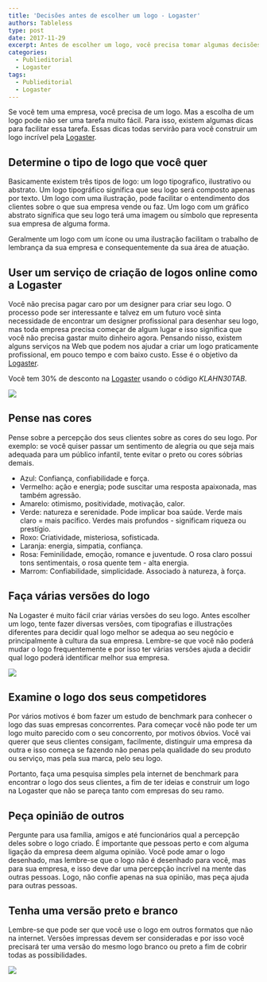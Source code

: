 ```yaml
---
title: 'Decisões antes de escolher um logo - Logaster'
authors: Tableless
type: post
date: 2017-11-29
excerpt: Antes de escolher um logo, você precisa tomar algumas decisões
categories:
  - Publieditorial
  - Logaster
tags:
  - Publieditorial
  - Logaster
---
```


Se você tem uma empresa, você precisa de um logo. Mas a escolha de um logo pode não ser uma tarefa muito fácil. Para isso, existem algumas dicas para facilitar essa tarefa. Essas dicas todas servirão para você construir um logo incrível pela [Logaster](https://www.logaster.com.br/logo-creation/).

## Determine o tipo de logo que você quer
Basicamente existem três tipos de logo: um logo tipografico, ilustrativo ou abstrato. Um logo tipográfico significa que seu logo será composto apenas por texto. Um logo com uma ilustração, pode facilitar o entendimento dos clientes sobre o que sua empresa vende ou faz. Um logo com um gráfico abstrato significa que seu logo terá uma imagem ou símbolo que representa sua empresa de alguma forma.

Geralmente um logo com um ícone ou uma ilustração facilitam o trabalho de lembrança da sua empresa e consequentemente da sua área de atuação.

## User um serviço de criação de logos online como a Logaster
Você não precisa pagar caro por um designer para criar seu logo. O processo pode ser interessante e talvez em um futuro você sinta necessidade de encontrar um designer profissional para desenhar seu logo, mas toda empresa precisa começar de algum lugar e isso significa que você não precisa gastar muito dinheiro agora. Pensando nisso, existem alguns serviços na Web que podem nos ajudar a criar um logo praticamente profissional, em pouco tempo e com baixo custo. Esse é o objetivo da [Logaster](https://www.logaster.com.br/).

Você tem 30% de desconto na [Logaster](https://www.logaster.com.br/) usando o código *KLAHN30TAB*.

![](https://i.imgur.com/2awtPD9.png)


## Pense nas cores
Pense sobre a percepção dos seus clientes sobre as cores do seu logo. Por exemplo: se você quiser passar um sentimento de alegria ou que seja mais adequada para um público infantil, tente evitar o preto ou cores sóbrias demais. 

- Azul: Confiança, confiabilidade e força.
- Vermelho: ação e energia; pode suscitar uma resposta apaixonada, mas também agressão.
- Amarelo: otimismo, positividade, motivação, calor.
- Verde: natureza e serenidade. Pode implicar boa saúde. Verde mais claro = mais pacífico. Verdes mais profundos - significam riqueza ou prestígio.
- Roxo: Criatividade, misteriosa, sofisticada.
- Laranja: energia, simpatia, confiança.
- Rosa: Feminilidade, emoção, romance e juventude. O rosa claro possui tons sentimentais, o rosa quente tem - alta energia.
- Marrom: Confiabilidade, simplicidade. Associado à natureza, à força.


## Faça várias versões do logo
Na Logaster é muito fácil criar várias versões do seu logo. Antes escolher um logo, tente fazer diversas versões, com tipografias e illustrações diferentes para decidir qual logo melhor se adequa ao seu negócio e principalmente à cultura da sua empresa.
Lembre-se que você não poderá mudar o logo frequentemente e por isso ter várias versões ajuda a decidir qual logo poderá identificar melhor sua empresa.

![](https://i.imgur.com/2TIEXPC.png)


## Examine o logo dos seus competidores
Por vários motivos é bom fazer um estudo de benchmark para conhecer o logo das suas empresas concorrentes. Para começar você não pode ter um logo muito parecido com o seu concorrento, por motivos óbvios. Você vai querer que seus clientes consigam, facilmente, distinguir uma empresa da outra e isso começa se fazendo não penas pela qualidade do seu produto ou serviço, mas pela sua marca, pelo seu logo.

Portanto, faça uma pesquisa simples pela internet de benchmark para encontrar o logo dos seus clientes, a fim de ter ideias e construir um logo na Logaster que não se pareça tanto com empresas do seu ramo.


## Peça opinião de outros
Pergunte para usa família, amigos e até funcionários qual a percepção deles sobre o logo criado. É importante que pessoas perto e com alguma ligação da empresa deem alguma opinião. Você pode amar o logo desenhado, mas lembre-se que o logo não é desenhado para você, mas para sua empresa, e isso deve dar uma percepção incrível na mente das outras pessoas. Logo, não confie apenas na sua opinião, mas peça ajuda para outras pessoas.

## Tenha uma versão preto e branco
Lembre-se que pode ser que você use o logo em outros formatos que não na internet. Versões impressas devem ser consideradas e por isso você precisará ter uma versão do mesmo logo branco ou preto a fim de cobrir todas as possibilidades.

![](https://i.imgur.com/dFu01fY.png)



